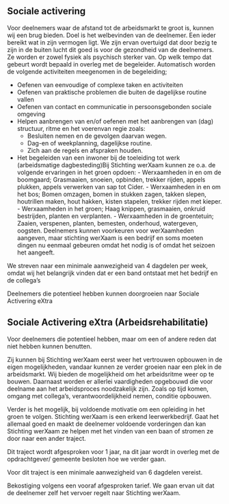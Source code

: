 ## Sociale activering

Voor deelnemers waar de afstand tot de arbeidsmarkt te groot is, kunnen wij een brug bieden. Doel is het welbevinden van de deelnemer. Een ieder bereikt wat in zijn vermogen ligt. We zijn ervan overtuigd dat door bezig te zijn in de buiten lucht dit goed is voor de gezondheid van de deelnemers. Ze worden er zowel fysiek als psychisch sterker van. Op welk tempo dat gebeurt wordt bepaald in overleg met de begeleider. Automatisch worden de volgende activiteiten meegenomen in de begeleiding;

-   Oefenen van eenvoudige of complexe taken en activiteiten
-   Oefenen van praktische problemen die buiten de dagelijkse routine vallen
-   Oefenen van contact en communicatie in persoonsgebonden sociale omgeving
-   Helpen aanbrengen van en/of oefenen met het aanbrengen van (dag) structuur, ritme en het voerenvan regie zoals:
    -   Besluiten nemen en de gevolgen daarvan wegen.
    -   Dag-en of weekplanning, dagelijkse routine.
    -   Zich aan de regels en afspraken houden.
-   Het begeleiden van een inwoner bij de toeleiding tot werk (arbeidsmatige dagbesteding)Bij Stichting werXaam kunnen ze o.a. de volgende ervaringen in het groen opdoen: - Werxaamheden in en om de boomgaard; Grasmaaien, snoeien, opbinden, trekker rijden, appels plukken, appels verwerken van sap tot Cider. - Werxaamheden in en om het bos; Bomen omzagen, bomen in stukken zagen, takken slepen, houtrillen maken, hout hakken, kisten stapelen, trekker rijden met kieper. - Werxaamheden in het groen; Haag knippen, grasmaaien, onkruid bestrijden, planten en verplanten. - Werxaamheden in de groentetuin; Zaaien, verspenen, planten, bemesten, onderhoud, watergeven, oogsten.
    Deelnemers kunnen voorkeuren voor werXaamheden aangeven, maar stichting werXaam is een bedrijf en soms moeten dingen nu eenmaal gebeuren omdat het nodig is of omdat het seizoen het aangeeft.

We streven naar een minimale aanwezigheid van 4 dagdelen per week, omdat wij het belangrijk vinden dat er een band ontstaat met het bedrijf en de collega’s

Deelnemers die potentieel hebben kunnen doorgroeien naar Sociale Activering eXtra

## Sociale Activering eXtra (Arbeidsrehabilitatie)

Voor deelnemers die potentieel hebben, maar om een of andere reden dat niet hebben kunnen benutten.

​Zij kunnen bij Stichting werXaam eerst weer het vertrouwen opbouwen in de eigen mogelijkheden, vandaar kunnen ze verder groeien naar een plek in de arbeidsmarkt. Wij bieden de mogelijkheid om het arbeidsritme weer op te bouwen. Daarnaast worden er allerlei vaardigheden opgebouwd die voor deelname aan het arbeidsproces noodzakelijk zijn. Zoals op tijd komen, omgang met collega’s, verantwoordelijkheid nemen, conditie opbouwen.

Verder is het mogelijk, bij voldoende motivatie om een opleiding in het groen te volgen. Stichting werXaam is een erkend leerwerkbedrijf. Gaat het allemaal goed en maakt de deelnemer voldoende vorderingen dan kan Stichting werXaam ze helpen met het vinden van een baan of stromen ze door naar een ander traject.

Dit traject wordt afgesproken voor 1 jaar, na dit jaar wordt in overleg met de opdrachtgever/ gemeente besloten hoe we verder gaan.

Voor dit traject is een minimale aanwezigheid van 6 dagdelen vereist.

Bekostiging volgens een vooraf afgesproken tarief. We gaan ervan uit dat de deelnemer zelf het vervoer regelt naar Stichting werXaam.
